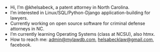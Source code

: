 -   Hi, I’m @khelsabeck, a patent attorney in North Carolina.
-   I’m interested in Linux/SQL/Python-Django application-building for lawyers. 
-   Currently working on open source software for criminal defense attorneys in NC.
-   I’m currently learning Operating Systems (class at NCSU), also htmx.
-   How to reach me: admin@mylawdb.com, helsabecklaw@gmail.com, facebook.
